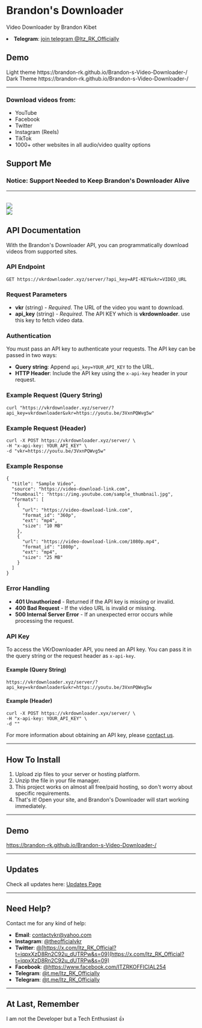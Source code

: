 <h1>Brandon's Downloader</h1>
<p>
    Video Downloader by Brandon Kibet 
    <a href="[](https://www.instagram.com/_itz.rk_official?igsh=OGQ5ZDc2ODk2ZA==)]()"></a> 
</p>
    <li><strong>Telegram</strong>: <a href="https://t.me/vkrdownloader">join telegram @Itz_RK_Officially</a></li>

 <h2>Demo</h2>   
 Light theme https://brandon-rk.github.io/Brandon-s-Video-Downloader-/
 <br>
 Dark Theme https://brandon-rk.github.io/Brandon-s-Video-Downloader-/
 <hr>

 
<p><h3>Download videos from:</h3></p>
<ul>
    <li>YouTube</li>
    <li>Facebook</li>
    <li>Twitter</li>
    <li>Instagram (Reels)</li>
    <li>TikTok</li>
    <li>1000+ other websites in all audio/video quality options</li>
</ul>



<h2>Support Me</h2>

### Notice: Support Needed to Keep Brandon's Downloader Alive

<hr>


<br>
<a href="https://www.paypal.com/ncp/payment/4C9YTYAMKYVZS">
    <img src="https://www.paypalobjects.com/images/Debit_Credit_APM.svg">
</a>
<br>
<a href="https://www.buymeacoffee.com/Itz RK">
    <img src="https://img.buymeacoffee.com/button-api/?text=Buy me a coffee&emoji=&slug=theofficialvkr&button_colour=BD5FFF&font_colour=ffffff&font_family=Cookie&outline_colour=000000&coffee_colour=FFDD00">
</a>


<h2>API Documentation</h2>

<p>With the Brandon's Downloader API, you can programmatically download videos from supported sites.</p>

<h3>API Endpoint</h3>
<pre><code>GET https://vkrdownloader.xyz/server/?api_key=API-KEY&vkr=VIDEO_URL</code></pre>

<h3>Request Parameters</h3>
<ul>
    <li><strong>vkr</strong> (string) - <em>Required</em>. The URL of the video you want to download.</li>
    <li><strong>api_key</strong> (string) - <em>Required</em>. The API KEY which is <b>vkrdownloader</b>. use this key to fetch video data.</li>
</ul>

<h3>Authentication</h3>
<p>You must pass an API key to authenticate your requests. The API key can be passed in two ways:</p>

<ul>
    <li><strong>Query string</strong>: Append <code>api_key=YOUR_API_KEY</code> to the URL.</li>
    <li><strong>HTTP Header</strong>: Include the API key using the <code>x-api-key</code> header in your request.</li>
</ul>

<h3>Example Request (Query String)</h3>
<pre><code>curl "https://vkrdownloader.xyz/server/?api_key=vkrdownloader&vkr=https://youtu.be/3VxnPQWvg5w"
</code></pre>

<h3>Example Request (Header)</h3>
<pre><code>curl -X POST https://vkrdownloader.xyz/server/ \
-H "x-api-key: YOUR_API_KEY" \
-d "vkr=https://youtu.be/3VxnPQWvg5w"
</code></pre>

<h3>Example Response</h3>
<pre><code>{
  "title": "Sample Video",
  "source": "https://video-download-link.com",
  "thumbnail": "https://img.youtube.com/sample_thumbnail.jpg",
  "formats": [
    {
      "url": "https://video-download-link.com",
      "format_id": "360p",
      "ext": "mp4",
      "size": "10 MB"
    },
    {
      "url": "https://video-download-link.com/1080p.mp4",
      "format_id": "1080p",
      "ext": "mp4",
      "size": "25 MB"
    }
  ]
}
</code></pre>

<h3>Error Handling</h3>
<ul>
    <li><strong>401 Unauthorized</strong> - Returned if the API key is missing or invalid.</li>
    <li><strong>400 Bad Request</strong> - If the video URL is invalid or missing.</li>
    <li><strong>500 Internal Server Error</strong> - If an unexpected error occurs while processing the request.</li>
</ul>

<h3>API Key</h3>
<p>To access the VKrDownloader API, you need an API key. You can pass it in the query string or the request header as <code>x-api-key</code>.</p>

<h4>Example (Query String)</h4>
<pre><code>https://vkrdownloader.xyz/server/?api_key=vkrdownloader&vkr=https://youtu.be/3VxnPQWvg5w</code></pre>

<h4>Example (Header)</h4>
<pre><code>curl -X POST https://vkrdownloader.xyx/server/ \
-H "x-api-key: YOUR_API_KEY" \
-d ""
</code></pre>

<p>For more information about obtaining an API key, please 
<a href="mailto: brandonkibet350@gmail.com">contact us</a>.</p>

<hr>

<h2>How To Install</h2>
<ol>
    <li>Upload zip files to your server or hosting platform.</li>
    <li>Unzip the file in your file manager.</li>
    <li>This project works on almost all free/paid hosting, so don't worry about specific requirements.</li>
    <li>That's it! Open your site, and Brandon's Downloader will start working immediately.</li>
</ol>

<hr>

<h2>Demo</h2>
<p><a href="https://brandon-rk.github.io/Brandon-s-Video-Downloader-/">https://brandon-rk.github.io/Brandon-s-Video-Downloader-/</a></p>

<hr>

<h2>Updates</h2>
<p>Check all updates here:  
<a href="https://github.com/theofficialvkr/VKRdownloader/blob/main/updates.md">Updates Page</a></p>

<hr>

<h2>Need Help?</h2>
<p>Contact me for any kind of help:</p>
<ul>
    <li><strong>Email</strong>: <a href="mailto: brandonkibet350@gmail.com">contactvkr@yahoo.com</a></li>
    <li><strong>Instagram</strong>: <a href="[https://www.instagram.com/_itz.rk_official?igsh=OGQ5ZDc2ODk2ZA==](https://www.instagram.com/_itz.rk_official?igsh=OGQ5ZDc2ODk2ZA==)">@theofficialvkr</a></li>
    <li><strong>Twitter</strong>: <a href="[https://twitter.com/theofficialvkr]()">@[https://x.com/Itz_RK_Official?t=iqpxXzD8Rn2C92u_dUTRPw&s=09](https://x.com/Itz_RK_Official?t=iqpxXzD8Rn2C92u_dUTRPw&s=09)</a></li>
    <li><strong>Facebook</strong>: <a href="https://www.facebook.com/ITZRKOFFICIAL254">@https://www.facebook.com/ITZRKOFFICIAL254</a></li>
    <li><strong>Telegram</strong>: <a href="t.me/Itz_RK_Officially">@t.me/Itz_RK_Officially</a></li>
        <li><strong>Telegram</strong>: <a href="t.me/Itz_RK_Officially">@t.me/Itz_RK_Officially</a></li>
</ul>

<hr>



<h2>At Last, Remember</h2>
<p>I am not the Developer but a Tech Enthusiast 👍</p>

